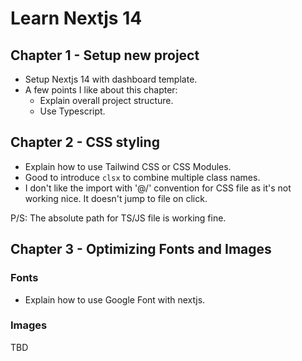 # Learn Nextjs 14

## Chapter 1 - Setup new project

- Setup Nextjs 14 with dashboard template.
- A few points I like about this chapter:
  - Explain overall project structure.
  - Use Typescript.

## Chapter 2 - CSS styling

- Explain how to use Tailwind CSS or CSS Modules.
- Good to introduce `clsx` to combine multiple class names.
- I don't like the import with '@/' convention for CSS file as it's not working nice. It doesn't jump to file on click.

P/S: The absolute path for TS/JS file is working fine.

## Chapter 3 - Optimizing Fonts and Images

### Fonts

- Explain how to use Google Font with nextjs.

### Images

TBD
